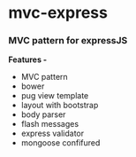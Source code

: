 # mvc-express
### MVC pattern for expressJS
  **Features -**
- MVC pattern
- bower
- pug view template
- layout with bootstrap
- body parser
- flash messages
- express validator 
- mongoose confifured


